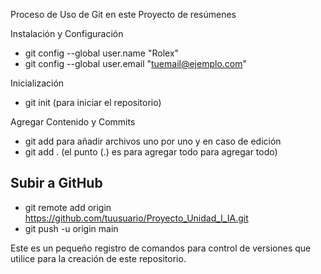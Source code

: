 Proceso de Uso de Git en este Proyecto de resúmenes

 Instalación y Configuración
- git config --global user.name "Rolex"
- git config --global user.email "tuemail@ejemplo.com"

 Inicialización
- git init (para iniciar el repositorio)

 Agregar Contenido y Commits
- git add para añadir archivos uno por uno y en caso de edición
- git add . (el punto (.) es para agregar todo para agregar todo)


## Subir a GitHub
- git remote add origin https://github.com/tuusuario/Proyecto_Unidad_I_IA.git
- git push -u origin main


Este es un pequeño registro de comandos para control de versiones que utilice para la creación de este repositorio. 